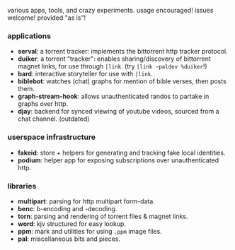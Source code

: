 various apps, tools, and crazy experiments.
usage encouraged! issues welcome! provided "as is"!

### applications

- **serval**: a torrent tracker: implements the bittorrent http tracker protocol.
- **duiker**: a torrent "tracker": enables sharing/discovery of bittorrent magnet links, for use through `|link`. (try `|link ~paldev %duiker`!)
- **bard**: interactive storyteller for use with `|link`.
- **biblebot**: watches (chat) graphs for mention of bible verses, then posts them.
- **graph-stream-hook**: allows unauthenticated randos to partake in graphs over http.
- **djay**: backend for synced viewing of youtube videos, sourced from a chat channel. (outdated)

### userspace infrastructure

- **fakeid**: store + helpers for generating and tracking fake local identities.
- **podium**: helper app for exposing subscriptions over unauthenticated http.

### libraries

- **multipart**: parsing for http multipart form-data.
- **benc**: b-encoding and -decoding.
- **torn**: parsing and rendering of torrent files & magnet links.
- **word**: kjv structured for easy lookup.
- **ppm**: mark and utilities for using `.ppm` image files.
- **pal**: miscellaneous bits and pieces.
